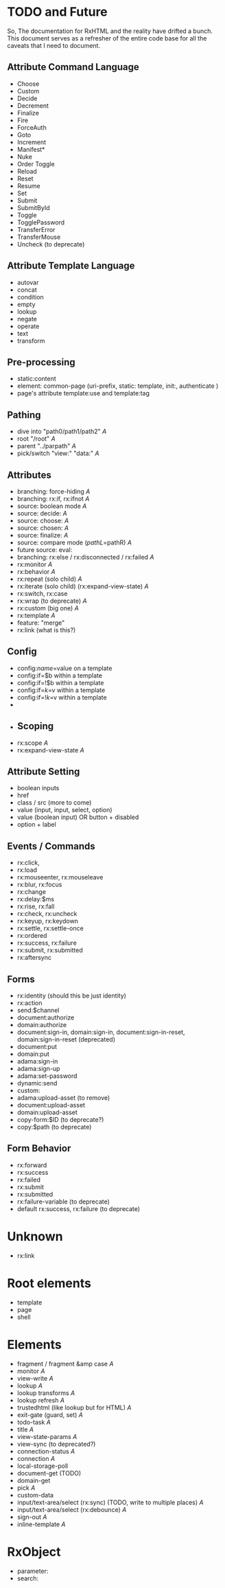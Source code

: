 # TODO and Future

So, The documentation for RxHTML and the reality have drifted a bunch. This document serves as a refresher of the entire code base for all the caveats that I need to document.

## Attribute Command Language
* Choose
* Custom
* Decide
* Decrement
* Finalize
* Fire
* ForceAuth
* Goto
* Increment
* Manifest*
* Nuke
* Order Toggle
* Reload
* Reset
* Resume
* Set
* Submit
* SubmitById
* Toggle
* TogglePassword
* TransferError
* TransferMouse
* Uncheck (to deprecate)

## Attribute Template Language

* autovar
* concat
* condition
* empty
* lookup
* negate
* operate
* text
* transform

## Pre-processing

* static:content
* element: common-page (uri-prefix, static: template, init:, authenticate )
* page's attribute template:use and template:tag

## Pathing
* dive into "path0/path1/path2" *A*
* root "/root" *A*
* parent "../parpath" *A*
* pick/switch "view:" "data:" *A*

## Attributes
* branching: force-hiding *A*
* branching: rx:if, rx:ifnot *A*
* source: boolean mode *A*
* source: decide: *A*
* source: choose: *A*
* source: chosen: *A*
* source: finalize:  *A*
* source: compare mode ($pathL=$pathR) *A*
* future source: eval:
* branching: rx:else / rx:disconnected / rx:failed *A*
* rx:monitor *A*
* rx:behavior *A*
* rx:repeat (solo child) *A*
* rx:iterate (solo child) (rx:expand-view-state) *A*
* rx:switch, rx:case
* rx:wrap (to deprecate) *A*
* rx:custom (big one) *A*
* rx:template *A*
* feature: "merge"
* rx:link (what is this?)

## Config
* config:$name=$value on a template
* config:if=$b within a template
* config:if=!$b within a template
* config:if=$k=$v within a template
* config:if=!$k=$v within a template
* 
* ## Scoping
* rx:scope *A*
* rx:expand-view-state *A*

## Attribute Setting
* boolean inputs
* href
* class / src (more to come)
* value (input, input, select, option)
* value (boolean input) OR button + disabled
* option + label

## Events / Commands
* rx:click,
* rx:load
* rx:mouseenter, rx:mouseleave
* rx:blur, rx:focus
* rx:change
* rx:delay:$ms
* rx:rise, rx:fall
* rx:check, rx:uncheck
* rx:keyup, rx:keydown
* rx:settle, rx:settle-once
* rx:ordered
* rx:success, rx:failure
* rx:submit, rx:submitted
* rx:aftersync

## Forms
* rx:identity (should this be just identity)
* rx:action
* send:$channel
* document:authorize
* domain:authorize
* document:sign-in, domain:sign-in, document:sign-in-reset, domain:sign-in-reset (deprecated)
* document:put
* domain:put
* adama:sign-in
* adama:sign-up
* adama:set-password
* dynamic:send
* custom:
* adama:upload-asset (to remove)
* document:upload-asset
* domain:upload-asset
* copy-form:$ID (to deprecate?)
* copy:$path (to deprecate)

## Form Behavior
* rx:forward
* rx:success
* rx:failed
* rx:submit
* rx:submitted
* rx:failure-variable (to deprecate)
* default rx:success, rx:failure (to deprecate)

# Unknown
* rx:link

# Root elements
* template
* page
* shell

# Elements
* fragment / fragment &amp case *A*
* monitor *A*
* view-write *A*
* lookup *A*
* lookup transforms *A*
* lookup refresh *A*
* trustedhtml (like lookup but for HTML) *A*
* exit-gate (guard, set) *A*
* todo-task *A*
* title *A*
* view-state-params *A*
* view-sync (to deprecated?)
* connection-status *A*
* connection *A*
* local-storage-poll
* document-get (TODO)
* domain-get
* pick *A*
* custom-data
* input/text-area/select (rx:sync) (TODO, write to multiple places) *A*
* input/text-area/select (rx:debounce) *A*
* sign-out *A*
* inline-template *A*

# RxObject
* parameter:
* search: